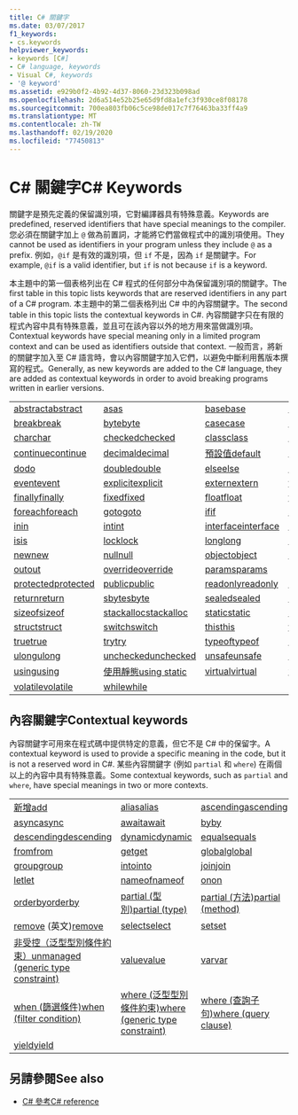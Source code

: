 ```yaml
---
title: C# 關鍵字
ms.date: 03/07/2017
f1_keywords:
- cs.keywords
helpviewer_keywords:
- keywords [C#]
- C# language, keywords
- Visual C#, keywords
- '@ keyword'
ms.assetid: e929b0f2-4b92-4d37-8060-23d323b098ad
ms.openlocfilehash: 2d6a514e52b25e65d9fd8a1efc3f930ce8f08178
ms.sourcegitcommit: 700ea803fb06c5ce98de017c7f76463ba33ff4a9
ms.translationtype: MT
ms.contentlocale: zh-TW
ms.lasthandoff: 02/19/2020
ms.locfileid: "77450813"
---
```

# <a name="c-keywords"></a><span data-ttu-id="97d23-102">C# 關鍵字</span><span class="sxs-lookup"><span data-stu-id="97d23-102">C# Keywords</span></span>

<span data-ttu-id="97d23-103">關鍵字是預先定義的保留識別項，它對編譯器具有特殊意義。</span><span class="sxs-lookup"><span data-stu-id="97d23-103">Keywords are predefined, reserved identifiers that have special meanings to the compiler.</span></span> <span data-ttu-id="97d23-104">您必須在關鍵字加上 `@` 做為前置詞，才能將它們當做程式中的識別項使用。</span><span class="sxs-lookup"><span data-stu-id="97d23-104">They cannot be used as identifiers in your program unless they include `@` as a prefix.</span></span> <span data-ttu-id="97d23-105">例如，`@if` 是有效的識別項，但 `if` 不是，因為 `if` 是關鍵字。</span><span class="sxs-lookup"><span data-stu-id="97d23-105">For example, `@if` is a valid identifier, but `if` is not because `if` is a keyword.</span></span>  
  
 <span data-ttu-id="97d23-106">本主題中的第一個表格列出在 C# 程式的任何部分中為保留識別項的關鍵字。</span><span class="sxs-lookup"><span data-stu-id="97d23-106">The first table in this topic lists keywords that are reserved identifiers in any part of a C# program.</span></span> <span data-ttu-id="97d23-107">本主題中的第二個表格列出 C# 中的內容關鍵字。</span><span class="sxs-lookup"><span data-stu-id="97d23-107">The second table in this topic lists the contextual keywords in C#.</span></span> <span data-ttu-id="97d23-108">內容關鍵字只在有限的程式內容中具有特殊意義，並且可在該內容以外的地方用來當做識別項。</span><span class="sxs-lookup"><span data-stu-id="97d23-108">Contextual keywords have special meaning only in a limited program context and can be used as identifiers outside that context.</span></span> <span data-ttu-id="97d23-109">一般而言，將新的關鍵字加入至 C# 語言時，會以內容關鍵字加入它們，以避免中斷利用舊版本撰寫的程式。</span><span class="sxs-lookup"><span data-stu-id="97d23-109">Generally, as new keywords are added to the C# language, they are added as contextual keywords in order to avoid breaking programs written in earlier versions.</span></span>  
  
|||||  
|---|---|---|---|  
|[<span data-ttu-id="97d23-110">abstract</span><span class="sxs-lookup"><span data-stu-id="97d23-110">abstract</span></span>](abstract.md)|[<span data-ttu-id="97d23-111">as</span><span class="sxs-lookup"><span data-stu-id="97d23-111">as</span></span>](../operators/type-testing-and-cast.md#as-operator)|[<span data-ttu-id="97d23-112">base</span><span class="sxs-lookup"><span data-stu-id="97d23-112">base</span></span>](base.md)|[<span data-ttu-id="97d23-113">bool</span><span class="sxs-lookup"><span data-stu-id="97d23-113">bool</span></span>](../builtin-types/bool.md)|  
|[<span data-ttu-id="97d23-114">break</span><span class="sxs-lookup"><span data-stu-id="97d23-114">break</span></span>](break.md)|[<span data-ttu-id="97d23-115">byte</span><span class="sxs-lookup"><span data-stu-id="97d23-115">byte</span></span>](../builtin-types/integral-numeric-types.md)|[<span data-ttu-id="97d23-116">case</span><span class="sxs-lookup"><span data-stu-id="97d23-116">case</span></span>](switch.md)|[<span data-ttu-id="97d23-117">catch</span><span class="sxs-lookup"><span data-stu-id="97d23-117">catch</span></span>](try-catch.md)|  
|[<span data-ttu-id="97d23-118">char</span><span class="sxs-lookup"><span data-stu-id="97d23-118">char</span></span>](../builtin-types/char.md)|[<span data-ttu-id="97d23-119">checked</span><span class="sxs-lookup"><span data-stu-id="97d23-119">checked</span></span>](checked.md)|[<span data-ttu-id="97d23-120">class</span><span class="sxs-lookup"><span data-stu-id="97d23-120">class</span></span>](class.md)|[<span data-ttu-id="97d23-121">const</span><span class="sxs-lookup"><span data-stu-id="97d23-121">const</span></span>](const.md)|  
|[<span data-ttu-id="97d23-122">continue</span><span class="sxs-lookup"><span data-stu-id="97d23-122">continue</span></span>](continue.md)|[<span data-ttu-id="97d23-123">decimal</span><span class="sxs-lookup"><span data-stu-id="97d23-123">decimal</span></span>](../builtin-types/floating-point-numeric-types.md)|[<span data-ttu-id="97d23-124">預設值</span><span class="sxs-lookup"><span data-stu-id="97d23-124">default</span></span>](default.md)|[<span data-ttu-id="97d23-125">delegate</span><span class="sxs-lookup"><span data-stu-id="97d23-125">delegate</span></span>](../builtin-types/reference-types.md)|  
|[<span data-ttu-id="97d23-126">do</span><span class="sxs-lookup"><span data-stu-id="97d23-126">do</span></span>](do.md)|[<span data-ttu-id="97d23-127">double</span><span class="sxs-lookup"><span data-stu-id="97d23-127">double</span></span>](../builtin-types/floating-point-numeric-types.md)|[<span data-ttu-id="97d23-128">else</span><span class="sxs-lookup"><span data-stu-id="97d23-128">else</span></span>](if-else.md)|[<span data-ttu-id="97d23-129">enum</span><span class="sxs-lookup"><span data-stu-id="97d23-129">enum</span></span>](../builtin-types/enum.md)|  
|[<span data-ttu-id="97d23-130">event</span><span class="sxs-lookup"><span data-stu-id="97d23-130">event</span></span>](event.md)|[<span data-ttu-id="97d23-131">explicit</span><span class="sxs-lookup"><span data-stu-id="97d23-131">explicit</span></span>](../operators/user-defined-conversion-operators.md)|[<span data-ttu-id="97d23-132">extern</span><span class="sxs-lookup"><span data-stu-id="97d23-132">extern</span></span>](extern.md)|[<span data-ttu-id="97d23-133">false</span><span class="sxs-lookup"><span data-stu-id="97d23-133">false</span></span>](../builtin-types/bool.md)|  
|[<span data-ttu-id="97d23-134">finally</span><span class="sxs-lookup"><span data-stu-id="97d23-134">finally</span></span>](try-finally.md)|[<span data-ttu-id="97d23-135">fixed</span><span class="sxs-lookup"><span data-stu-id="97d23-135">fixed</span></span>](fixed-statement.md)|[<span data-ttu-id="97d23-136">float</span><span class="sxs-lookup"><span data-stu-id="97d23-136">float</span></span>](../builtin-types/floating-point-numeric-types.md)|[<span data-ttu-id="97d23-137">for</span><span class="sxs-lookup"><span data-stu-id="97d23-137">for</span></span>](for.md)|  
|[<span data-ttu-id="97d23-138">foreach</span><span class="sxs-lookup"><span data-stu-id="97d23-138">foreach</span></span>](foreach-in.md)|[<span data-ttu-id="97d23-139">goto</span><span class="sxs-lookup"><span data-stu-id="97d23-139">goto</span></span>](goto.md)|[<span data-ttu-id="97d23-140">if</span><span class="sxs-lookup"><span data-stu-id="97d23-140">if</span></span>](if-else.md)|[<span data-ttu-id="97d23-141">implicit</span><span class="sxs-lookup"><span data-stu-id="97d23-141">implicit</span></span>](../operators/user-defined-conversion-operators.md)|  
|[<span data-ttu-id="97d23-142">in</span><span class="sxs-lookup"><span data-stu-id="97d23-142">in</span></span>](in.md)|[<span data-ttu-id="97d23-143">int</span><span class="sxs-lookup"><span data-stu-id="97d23-143">int</span></span>](../builtin-types/integral-numeric-types.md)|[<span data-ttu-id="97d23-144">interface</span><span class="sxs-lookup"><span data-stu-id="97d23-144">interface</span></span>](interface.md)|[<span data-ttu-id="97d23-145">internal</span><span class="sxs-lookup"><span data-stu-id="97d23-145">internal</span></span>](internal.md)|
|[<span data-ttu-id="97d23-146">is</span><span class="sxs-lookup"><span data-stu-id="97d23-146">is</span></span>](is.md)|[<span data-ttu-id="97d23-147">lock</span><span class="sxs-lookup"><span data-stu-id="97d23-147">lock</span></span>](lock-statement.md)|[<span data-ttu-id="97d23-148">long</span><span class="sxs-lookup"><span data-stu-id="97d23-148">long</span></span>](../builtin-types/integral-numeric-types.md)|[<span data-ttu-id="97d23-149">namespace</span><span class="sxs-lookup"><span data-stu-id="97d23-149">namespace</span></span>](namespace.md)|
|[<span data-ttu-id="97d23-150">new</span><span class="sxs-lookup"><span data-stu-id="97d23-150">new</span></span>](../operators/new-operator.md)|[<span data-ttu-id="97d23-151">null</span><span class="sxs-lookup"><span data-stu-id="97d23-151">null</span></span>](null.md)|[<span data-ttu-id="97d23-152">object</span><span class="sxs-lookup"><span data-stu-id="97d23-152">object</span></span>](../builtin-types/reference-types.md)|[<span data-ttu-id="97d23-153">operator</span><span class="sxs-lookup"><span data-stu-id="97d23-153">operator</span></span>](../operators/operator-overloading.md)|
|[<span data-ttu-id="97d23-154">out</span><span class="sxs-lookup"><span data-stu-id="97d23-154">out</span></span>](out.md)|[<span data-ttu-id="97d23-155">override</span><span class="sxs-lookup"><span data-stu-id="97d23-155">override</span></span>](override.md)|[<span data-ttu-id="97d23-156">params</span><span class="sxs-lookup"><span data-stu-id="97d23-156">params</span></span>](params.md)|[<span data-ttu-id="97d23-157">private</span><span class="sxs-lookup"><span data-stu-id="97d23-157">private</span></span>](private.md)|
|[<span data-ttu-id="97d23-158">protected</span><span class="sxs-lookup"><span data-stu-id="97d23-158">protected</span></span>](protected.md)|[<span data-ttu-id="97d23-159">public</span><span class="sxs-lookup"><span data-stu-id="97d23-159">public</span></span>](public.md)|[<span data-ttu-id="97d23-160">readonly</span><span class="sxs-lookup"><span data-stu-id="97d23-160">readonly</span></span>](readonly.md)|[<span data-ttu-id="97d23-161">ref</span><span class="sxs-lookup"><span data-stu-id="97d23-161">ref</span></span>](ref.md)|
|[<span data-ttu-id="97d23-162">return</span><span class="sxs-lookup"><span data-stu-id="97d23-162">return</span></span>](return.md)|[<span data-ttu-id="97d23-163">sbyte</span><span class="sxs-lookup"><span data-stu-id="97d23-163">sbyte</span></span>](../builtin-types/integral-numeric-types.md)|[<span data-ttu-id="97d23-164">sealed</span><span class="sxs-lookup"><span data-stu-id="97d23-164">sealed</span></span>](sealed.md)|[<span data-ttu-id="97d23-165">short</span><span class="sxs-lookup"><span data-stu-id="97d23-165">short</span></span>](../builtin-types/integral-numeric-types.md)||
[<span data-ttu-id="97d23-166">sizeof</span><span class="sxs-lookup"><span data-stu-id="97d23-166">sizeof</span></span>](../operators/sizeof.md)|[<span data-ttu-id="97d23-167">stackalloc</span><span class="sxs-lookup"><span data-stu-id="97d23-167">stackalloc</span></span>](../operators/stackalloc.md)|[<span data-ttu-id="97d23-168">static</span><span class="sxs-lookup"><span data-stu-id="97d23-168">static</span></span>](static.md)|[<span data-ttu-id="97d23-169">string</span><span class="sxs-lookup"><span data-stu-id="97d23-169">string</span></span>](../builtin-types/reference-types.md)|
|[<span data-ttu-id="97d23-170">struct</span><span class="sxs-lookup"><span data-stu-id="97d23-170">struct</span></span>](struct.md)|[<span data-ttu-id="97d23-171">switch</span><span class="sxs-lookup"><span data-stu-id="97d23-171">switch</span></span>](switch.md)|[<span data-ttu-id="97d23-172">this</span><span class="sxs-lookup"><span data-stu-id="97d23-172">this</span></span>](this.md)|[<span data-ttu-id="97d23-173">throw</span><span class="sxs-lookup"><span data-stu-id="97d23-173">throw</span></span>](throw.md)|
|[<span data-ttu-id="97d23-174">true</span><span class="sxs-lookup"><span data-stu-id="97d23-174">true</span></span>](../builtin-types/bool.md)|[<span data-ttu-id="97d23-175">try</span><span class="sxs-lookup"><span data-stu-id="97d23-175">try</span></span>](try-catch.md)|[<span data-ttu-id="97d23-176">typeof</span><span class="sxs-lookup"><span data-stu-id="97d23-176">typeof</span></span>](../operators/type-testing-and-cast.md#typeof-operator)|[<span data-ttu-id="97d23-177">uint</span><span class="sxs-lookup"><span data-stu-id="97d23-177">uint</span></span>](../builtin-types/integral-numeric-types.md)|
|[<span data-ttu-id="97d23-178">ulong</span><span class="sxs-lookup"><span data-stu-id="97d23-178">ulong</span></span>](../builtin-types/integral-numeric-types.md)|[<span data-ttu-id="97d23-179">unchecked</span><span class="sxs-lookup"><span data-stu-id="97d23-179">unchecked</span></span>](unchecked.md)|[<span data-ttu-id="97d23-180">unsafe</span><span class="sxs-lookup"><span data-stu-id="97d23-180">unsafe</span></span>](unsafe.md)|[<span data-ttu-id="97d23-181">ushort</span><span class="sxs-lookup"><span data-stu-id="97d23-181">ushort</span></span>](../builtin-types/integral-numeric-types.md)|
|[<span data-ttu-id="97d23-182">using</span><span class="sxs-lookup"><span data-stu-id="97d23-182">using</span></span>](using.md)|[<span data-ttu-id="97d23-183">使用靜態</span><span class="sxs-lookup"><span data-stu-id="97d23-183">using static</span></span>](using-static.md)|[<span data-ttu-id="97d23-184">virtual</span><span class="sxs-lookup"><span data-stu-id="97d23-184">virtual</span></span>](virtual.md)|[<span data-ttu-id="97d23-185">void</span><span class="sxs-lookup"><span data-stu-id="97d23-185">void</span></span>](../builtin-types/void.md)|
|[<span data-ttu-id="97d23-186">volatile</span><span class="sxs-lookup"><span data-stu-id="97d23-186">volatile</span></span>](volatile.md)|[<span data-ttu-id="97d23-187">while</span><span class="sxs-lookup"><span data-stu-id="97d23-187">while</span></span>](while.md)|

## <a name="contextual-keywords"></a><span data-ttu-id="97d23-188">內容關鍵字</span><span class="sxs-lookup"><span data-stu-id="97d23-188">Contextual keywords</span></span>

 <span data-ttu-id="97d23-189">內容關鍵字可用來在程式碼中提供特定的意義，但它不是 C# 中的保留字。</span><span class="sxs-lookup"><span data-stu-id="97d23-189">A contextual keyword is used to provide a specific meaning in the code, but it is not a reserved word in C#.</span></span> <span data-ttu-id="97d23-190">某些內容關鍵字 (例如 `partial` 和 `where`) 在兩個以上的內容中具有特殊意義。</span><span class="sxs-lookup"><span data-stu-id="97d23-190">Some contextual keywords, such as `partial` and `where`, have special meanings in two or more contexts.</span></span>  
  
||||  
|---|---|---|  
|[<span data-ttu-id="97d23-191">新增</span><span class="sxs-lookup"><span data-stu-id="97d23-191">add</span></span>](add.md)|[<span data-ttu-id="97d23-192">alias</span><span class="sxs-lookup"><span data-stu-id="97d23-192">alias</span></span>](extern-alias.md)|[<span data-ttu-id="97d23-193">ascending</span><span class="sxs-lookup"><span data-stu-id="97d23-193">ascending</span></span>](ascending.md)|
|[<span data-ttu-id="97d23-194">async</span><span class="sxs-lookup"><span data-stu-id="97d23-194">async</span></span>](async.md)|[<span data-ttu-id="97d23-195">await</span><span class="sxs-lookup"><span data-stu-id="97d23-195">await</span></span>](../operators/await.md)|[<span data-ttu-id="97d23-196">by</span><span class="sxs-lookup"><span data-stu-id="97d23-196">by</span></span>](by.md)|
|[<span data-ttu-id="97d23-197">descending</span><span class="sxs-lookup"><span data-stu-id="97d23-197">descending</span></span>](descending.md)|[<span data-ttu-id="97d23-198">dynamic</span><span class="sxs-lookup"><span data-stu-id="97d23-198">dynamic</span></span>](../builtin-types/reference-types.md)|[<span data-ttu-id="97d23-199">equals</span><span class="sxs-lookup"><span data-stu-id="97d23-199">equals</span></span>](equals.md)|
|[<span data-ttu-id="97d23-200">from</span><span class="sxs-lookup"><span data-stu-id="97d23-200">from</span></span>](from-clause.md)|[<span data-ttu-id="97d23-201">get</span><span class="sxs-lookup"><span data-stu-id="97d23-201">get</span></span>](get.md)|[<span data-ttu-id="97d23-202">global</span><span class="sxs-lookup"><span data-stu-id="97d23-202">global</span></span>](../operators/namespace-alias-qualifier.md)|
|[<span data-ttu-id="97d23-203">group</span><span class="sxs-lookup"><span data-stu-id="97d23-203">group</span></span>](group-clause.md)|[<span data-ttu-id="97d23-204">into</span><span class="sxs-lookup"><span data-stu-id="97d23-204">into</span></span>](into.md)|[<span data-ttu-id="97d23-205">join</span><span class="sxs-lookup"><span data-stu-id="97d23-205">join</span></span>](join-clause.md)|
|[<span data-ttu-id="97d23-206">let</span><span class="sxs-lookup"><span data-stu-id="97d23-206">let</span></span>](let-clause.md)|[<span data-ttu-id="97d23-207">nameof</span><span class="sxs-lookup"><span data-stu-id="97d23-207">nameof</span></span>](../operators/nameof.md)|[<span data-ttu-id="97d23-208">on</span><span class="sxs-lookup"><span data-stu-id="97d23-208">on</span></span>](on.md)|
|[<span data-ttu-id="97d23-209">orderby</span><span class="sxs-lookup"><span data-stu-id="97d23-209">orderby</span></span>](orderby-clause.md)|[<span data-ttu-id="97d23-210">partial (型別)</span><span class="sxs-lookup"><span data-stu-id="97d23-210">partial (type)</span></span>](partial-type.md)|[<span data-ttu-id="97d23-211">partial (方法)</span><span class="sxs-lookup"><span data-stu-id="97d23-211">partial (method)</span></span>](partial-method.md)|
|<span data-ttu-id="97d23-212">[remove](remove.md) \(英文\)</span><span class="sxs-lookup"><span data-stu-id="97d23-212">[remove](remove.md)</span></span>|[<span data-ttu-id="97d23-213">select</span><span class="sxs-lookup"><span data-stu-id="97d23-213">select</span></span>](select-clause.md)|[<span data-ttu-id="97d23-214">set</span><span class="sxs-lookup"><span data-stu-id="97d23-214">set</span></span>](set.md)|
|[<span data-ttu-id="97d23-215">非受控（泛型型別條件約束）</span><span class="sxs-lookup"><span data-stu-id="97d23-215">unmanaged (generic type constraint)</span></span>](where-generic-type-constraint.md)|[<span data-ttu-id="97d23-216">value</span><span class="sxs-lookup"><span data-stu-id="97d23-216">value</span></span>](value.md)|[<span data-ttu-id="97d23-217">var</span><span class="sxs-lookup"><span data-stu-id="97d23-217">var</span></span>](var.md)|
|[<span data-ttu-id="97d23-218">when (篩選條件)</span><span class="sxs-lookup"><span data-stu-id="97d23-218">when (filter condition)</span></span>](when.md)|[<span data-ttu-id="97d23-219">where (泛型型別條件約束)</span><span class="sxs-lookup"><span data-stu-id="97d23-219">where (generic type constraint)</span></span>](where-generic-type-constraint.md)|[<span data-ttu-id="97d23-220">where (查詢子句)</span><span class="sxs-lookup"><span data-stu-id="97d23-220">where (query clause)</span></span>](where-clause.md)|
|[<span data-ttu-id="97d23-221">yield</span><span class="sxs-lookup"><span data-stu-id="97d23-221">yield</span></span>](yield.md)| | |
  
## <a name="see-also"></a><span data-ttu-id="97d23-222">另請參閱</span><span class="sxs-lookup"><span data-stu-id="97d23-222">See also</span></span>

- [<span data-ttu-id="97d23-223">C# 參考</span><span class="sxs-lookup"><span data-stu-id="97d23-223">C# reference</span></span>](../index.md)
